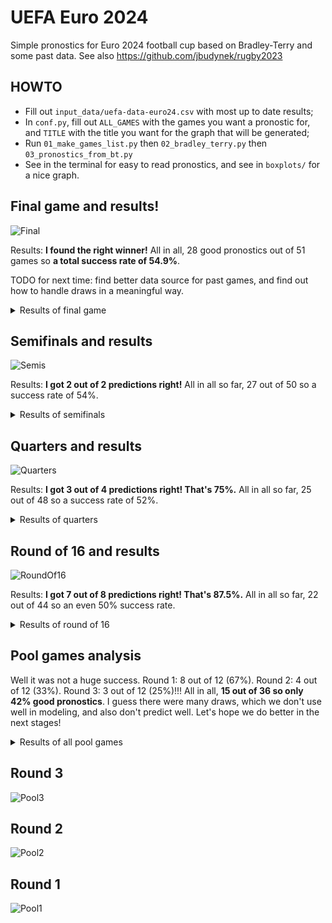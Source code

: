 # UEFA Euro 2024

Simple pronostics for Euro 2024 football cup based on Bradley-Terry and some past data. See also https://github.com/jbudynek/rugby2023

## HOWTO
- Fill out `input_data/uefa-data-euro24.csv` with most up to date results;
- In `conf.py`, fill out `ALL_GAMES`  with the games you want a pronostic for, and `TITLE` with the title you want for the graph that will be generated;
- Run `01_make_games_list.py` then `02_bradley_terry.py` then `03_pronostics_from_bt.py`
- See in the terminal for easy to read pronostics, and see in `boxplots/` for a nice graph.

## Final game and results!

![Final](boxplots/_07_whisk-2023-03-01-2024-07-31.png)

Results: **I found the right winner!** All in all, 28 good pronostics out of 51 games so **a total success rate of 54.9%**.

TODO for next time: find better data source for past games, and find out how to handle draws in a meaningful way.

<details>
 <summary>Results of final game</summary>

|  **Team 1** | **Team 2** | **Winner** | **Bet** | **1 if bet is right** |
|---|---|---|---|---|
| Spain | England | Spain | Spain | 1 |

</details>

## Semifinals and results

![Semis](boxplots/_06_whisk-2023-03-01-2024-07-31.png)

Results: **I got 2 out of 2 predictions right!** All in all so far, 27 out of 50 so a success rate of 54%.

<details>
 <summary>Results of semifinals</summary>

|  **Team 1** | **Team 2** | **Winner** | **Bet** | **1 if bet is right** |
|---|---|---|---|---|
| Spain | France | Spain | Spain | 1 |
| Netherlands | England | England | England | 1 | 

</details>


## Quarters and results

![Quarters](boxplots/_05_whisk-2023-03-01-2024-07-31.png)

Results: **I got 3 out of 4 predictions right! That's 75%.** All in all so far, 25 out of 48 so a success rate of 52%.

<details>
 <summary>Results of quarters</summary>

|  **Team 1** | **Team 2** | **Winner** | **Bet** | **1 if bet is right** |
|---|---|---|---|---|
| Spain | Germany | Spain | Spain | 1 |
| Portugal | France | France | France | 1 |
| England | Switzerland | England | England | 1 |
| Netherlands | Turkey | Netherlands | Turkey | 0 | 

</details>

## Round of 16 and results

![RoundOf16](boxplots/_04_whisk-2023-03-01-2024-07-31.png)

Results: **I got 7 out of 8 predictions right! That's 87.5%.** All in all so far, 22 out of 44 so an even 50% success rate.

<details>
 <summary>Results of round of 16</summary>

|  **Team 1** | **Team 2** | **Winner** | **Bet** | **1 if bet is right** |
|---|---|---|---|---|
| Switzerland | Italy | Switzerland | Switzerland | 1 |
| Germany | Denmark | Germany | Germany | 1 |
| England | Slovakia | England | England | 1 |
| Spain | Georgia | Spain | Spain | 1 |
| France | Belgium | France | France | 1 |
| Portugal | Slovenia | Portugal | Portugal | 1 |
| Romania | Netherlands | Netherlands | Romania | 0 |
| Austria | Turkey | Turkey | Turkey | 1 |

</details>


## Pool games analysis

Well it was not a huge success. Round 1: 8 out of 12 (67%). Round 2: 4 out of 12 (33%). Round 3: 3 out of 12 (25%)!!!
All in all, **15 out of 36 so only 42% good pronostics**. I guess there were many draws, which we don't use well in modeling, and also don't predict well.
Let's hope we do better in the next stages!

<details>
 <summary>Results of all pool games</summary>

| **Round** | **Team 1** | **Team 2** | **Winner** | **Bet** | **1 if bet is right** |
|---|---|---|---|---|---|
| Round 1 | Germany | Scotland | Germany | Germany | 1 |
| Round 1 | Hungary | Switzerland | Switzerland | Hungary | 0 |
| Round 1 | Spain | Croatia | Spain | Spain | 1 |
| Round 1 | Italy | Albania | Italy | Albania | 0 |
| Round 1 | Poland | Netherlands | Netherlands | Netherlands | 1 |
| Round 1 | Slovenia | Denmark | N/A | Slovenia | 0 |
| Round 1 | Serbia | England | England | England | 1 |
| Round 1 | Romania | Ukraine | Romania | Romania | 1 |
| Round 1 | Belgium | Slovakia | Slovakia | Belgium | 0 |
| Round 1 | Austria | France | France | France | 1 |
| Round 1 | Turkey | Georgia | Turkey | Turkey | 1 |
| Round 1 | Portugal | Czech Republic | Portugal | Portugal | 1 |
| Round 2 | Croatia | Albania | N/A | Albania | 0 |
| Round 2 | Germany | Hungary | Germany | Germany | 1 |
| Round 2 | Scotland | Switzerland | N/A | Switzerland | 0 |
| Round 2 | Slovenia | Serbia | N/A | Slovenia | 0 |
| Round 2 | Denmark | England | N/A | England | 0 |
| Round 2 | Spain | Italy | Spain | Spain | 1 |
| Round 2 | Slovakia | Ukraine | Ukraine | Slovakia | 0 |
| Round 2 | Poland | Austria | Austria | Austria | 1 |
| Round 2 | Netherlands | France | N/A | France | 0 |
| Round 2 | Georgia | Czech Republic | N/A | Czech Republic | 0 |
| Round 2 | Turkey | Portugal | Portugal | Portugal | 1 |
| Round 2 | Belgium | Romania | Belgium | Romania | 0 |
| Round 3 | Switzerland | Germany | N/A | Germany | 0 |
| Round 3 | Scotland | Hungary | Hungary | Scotland | 0 |
| Round 3 | Croatia | Italy | N/A | Italy | 0 |
| Round 3 | Albania | Spain | Spain | Spain | 1 |
| Round 3 | Netherlands | Austria | Austria | Austria | 1 |
| Round 3 | France | Poland | N/A | France | 0 |
| Round 3 | England | Slovenia | N/A | England | 0 |
| Round 3 | Denmark | Serbia | N/A | Denmark | 0 |
| Round 3 | Slovakia | Romania | N/A | Romania | 0 |
| Round 3 | Ukraine | Belgium | N/A | Belgium | 0 |
| Round 3 | Czech Republic | Turkey | Turkey | Turkey | 1 |
| Round 3 | Georgia | Portugal | Georgia | Portugal | 0 |

</details>

## Round 3

![Pool3](boxplots/_03_whisk-2023-03-01-2024-07-31.png)

## Round 2

![Pool2](boxplots/_02_whisk-2023-03-01-2024-07-31.png)

## Round 1

![Pool1](boxplots/_01_whisk-2023-03-01-2024-03-31.png)